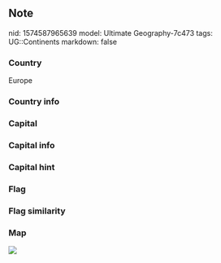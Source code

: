 ## Note
nid: 1574587965639
model: Ultimate Geography-7c473
tags: UG::Continents
markdown: false

### Country
Europe

### Country info


### Capital


### Capital info


### Capital hint


### Flag


### Flag similarity


### Map
<img src="ug-map-europe-nobox.png">
